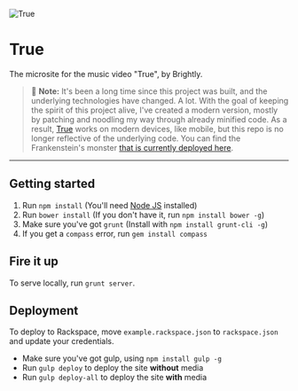 ![True](https://user-images.githubusercontent.com/449385/218269421-fe1d6c7b-128c-410a-9307-6cf50bfdf7cc.svg)

# True

The microsite for the music video "True", by Brightly.

> 🚨 **Note:** It's been a long time since this project was built, and the underlying technologies have changed. A lot. With the goal of keeping the spirit of this project alive, I've created a modern version, mostly by patching and noodling my way through already minified code. As a result, [True](https://true.wearebrightly.com/) works on modern devices, like mobile, but this repo is no longer reflective of the underlying code. You can find the Frankenstein's monster [that is currently deployed here](https://github.com/superhighfives/true).

---

## Getting started

1. Run `npm install` (You'll need [Node JS](http://nodejs.org) installed)
2. Run `bower install` (If you don't have it, run `npm install bower -g`)
3. Make sure you've got `grunt` (Install with `npm install grunt-cli -g`)
4. If you get a `compass` error, run `gem install compass`

## Fire it up

To serve locally, run `grunt server`.

## Deployment

To deploy to Rackspace, move `example.rackspace.json` to `rackspace.json` and update your credentials.
- Make sure you've got gulp, using `npm install gulp -g`
- Run `gulp deploy` to deploy the site **without** media
- Run `gulp deploy-all` to deploy the site **with** media

